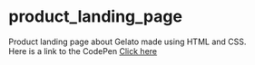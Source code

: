 # product_landing_page
Product landing page about Gelato made using HTML and CSS.
<br>
Here is a link to the CodePen [Click here](https://codepen.io/christinichka/pen/QPMaYR)
